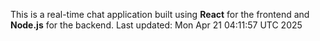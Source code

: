 This is a real-time chat application built using **React** for the frontend and **Node.js** for the backend.
Last updated: Mon Apr 21 04:11:57 UTC 2025
